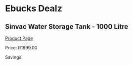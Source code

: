 
# Ebucks Dealz
## Sinvac Water Storage Tank - 1000 Litre
[Product Page](https://www.ebucks.com/web/shop/productSelected.do?prodId=1179947602&catId=1179827370)

Price: R1899.00

Savings: 


	